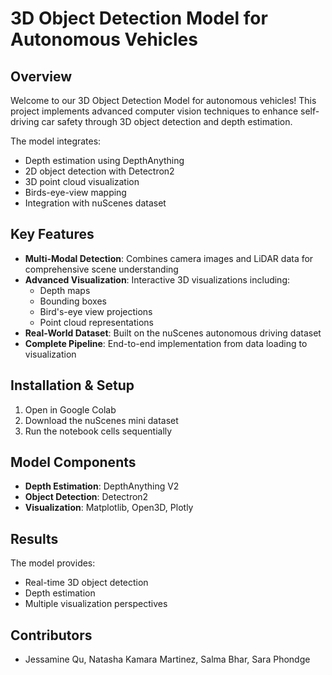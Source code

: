 # 3D Object Detection Model for Autonomous Vehicles

## Overview
Welcome to our 3D Object Detection Model for autonomous vehicles! This project implements advanced computer vision techniques to enhance self-driving car safety through 3D object detection and depth estimation.

The model integrates:
- Depth estimation using DepthAnything
- 2D object detection with Detectron2
- 3D point cloud visualization
- Birds-eye-view mapping
- Integration with nuScenes dataset

## Key Features
- **Multi-Modal Detection**: Combines camera images and LiDAR data for comprehensive scene understanding
- **Advanced Visualization**: Interactive 3D visualizations including:
  - Depth maps
  - Bounding boxes
  - Bird's-eye view projections
  - Point cloud representations
- **Real-World Dataset**: Built on the nuScenes autonomous driving dataset
- **Complete Pipeline**: End-to-end implementation from data loading to visualization

## Installation & Setup

1. Open in Google Colab
2. Download the nuScenes mini dataset
3. Run the notebook cells sequentially

## Model Components
- **Depth Estimation**: DepthAnything V2
- **Object Detection**: Detectron2
- **Visualization**: Matplotlib, Open3D, Plotly

## Results
The model provides:
- Real-time 3D object detection
- Depth estimation
- Multiple visualization perspectives

## Contributors
- Jessamine Qu, Natasha Kamara Martinez, Salma Bhar, Sara Phondge
